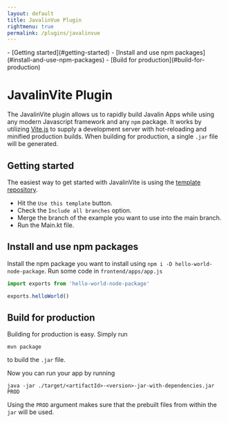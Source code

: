 ```yaml
---
layout: default
title: JavalinVue Plugin
rightmenu: true
permalink: /plugins/javalinvue
---
```


<div id="spy-nav" class="right-menu" markdown="1">
- [Getting started](#getting-started)
- [Install and use npm packages](#install-and-use-npm-packages)
- [Build for production](#build-for-production)
</div>

<h1 class="no-margin-top">JavalinVite Plugin</h1>

The JavalinVite plugin allows us to rapidly build Javalin Apps while using any modern Javascript framework and any `npm` package.
It works by utilizing [Vite.js](https://vitejs.dev/) to supply a development server with hot-reloading and minified production builds.
When building for production, a single `.jar` file will be generated.

## Getting started
The easiest way to get started with JavalinVite is using the [template repository](https://github.com/javalin/javalin-vite-templates/tree/main).
- Hit the `Use this template` button.
- Check the `Include all branches` option.
- Merge the branch of the example you want to use into the main branch.
- Run the Main.kt file.

## Install and use npm packages
Install the npm package you want to install using `npm i -D hello-world-node-package`.
Run some code in `frontend/apps/app.js`
```javascript
import exports from 'hello-world-node-package'

exports.helloWorld()
```

## Build for production
Building for production is easy. Simply run

```
mvn package
```

to build the `.jar` file.

Now you can run your app by running

```
java -jar ./target/<artifactId>-<version>-jar-with-dependencies.jar PROD
```

Using the `PROD` argument makes sure that the prebuilt files from within the `jar` will be used.
